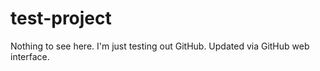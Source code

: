 test-project
============

Nothing to see here. I'm just testing out GitHub.
Updated via GitHub web interface.
